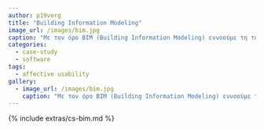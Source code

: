 ```yaml
---
author: p19verg
title: "Building Information Modeling"
image_url: /images/bim.jpg
caption: "Με τον όρο BIM (Building Information Modeling) εννοούμε τη τεχνολογία λογισμικού που χρησιμοποιείται στο χώρο της αρχιτεκτονικής για τον ψηφιακό μοντελισμό κτιρίων σε τρισδιάστατο χώρο με φυσικά χαρακτηριστικά όπως φυσικές δυνάμεις και αντοχή σκελετού κτιρίων."
categories:
  - case-study
  - software
tags:
  - affective usability
gallery:
  - image_url: /images/bim.jpg
    caption: "Με τον όρο BIM (Building Information Modeling) εννοούμε τη τεχνολογία λογισμικού που χρησιμοποιείται στο χώρο της αρχιτεκτονικής για τον ψηφιακό μοντελισμό κτιρίων σε τρισδιάστατο χώρο με φυσικά χαρακτηριστικά όπως φυσικές δυνάμεις και αντοχή σκελετού κτιρίων."
---
```


{% include extras/cs-bim.md %}

